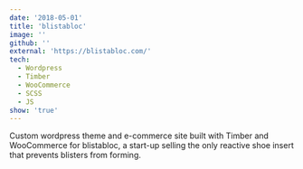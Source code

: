 ```yaml
---
date: '2018-05-01'
title: 'blistabloc'
image: ''
github: ''
external: 'https://blistabloc.com/'
tech:
  - Wordpress
  - Timber
  - WooCommerce
  - SCSS
  - JS
show: 'true'
---
```


Custom wordpress theme and e-commerce site built with Timber and WooCommerce for blistabloc, a start-up selling the only reactive shoe insert that prevents blisters from forming.
